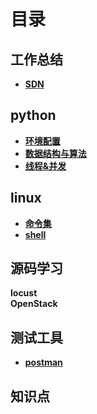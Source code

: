 # 目录

## 工作总结
* **[SDN](./SDN/业务介绍.md)**

## python
* **[环境配置](./环境配置.md)**
* **[数据结构与算法](./project/algorithm/目录.md)**
* **[线程&并发](./进程线程协程.md)**

## linux
* **[命令集](./linux/命令集.md)**
* **[shell](./linux/shell.md)**

## 源码学习
**locust**  
**OpenStack**  

## 测试工具
* **[postman](./测试工具/postman.md)**  

## 知识点
